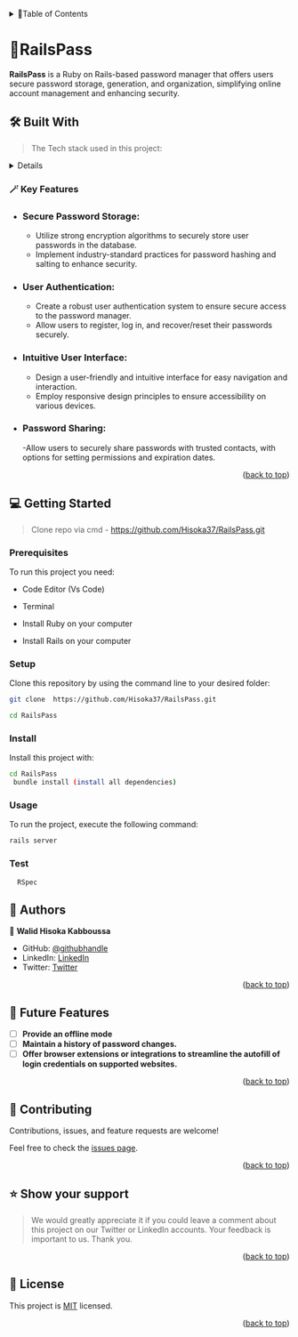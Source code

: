 <a name="readme-top"></a>

<details>
<summary>📗Table of Contents</summary>
  
- [📖 About the Project](#about-project)
  - [🛠 Built With](#built-with)
    - [Key Features](#key-features)
- [💻 Getting Started](#getting-started)
  - [Setup](#setup)
  - [Prerequisites](#prerequisites)
  - [Install](#install)
- [👥 Authors](#authors)
- [🔭 Future Features](#future-features)
- [🤝 Contributing](#contributing)
- [⭐️ Show your support](#support)
- [🙏 Acknowledgements](#acknowledgements)
- [📝 License](#license)
</details>

# 🤖RailsPass <a name="about-project"></a>

> 
**RailsPass** is a Ruby on Rails-based password manager that offers users secure password storage, generation, and organization, simplifying online account management and enhancing security.

## 🛠 Built With <a name="built-with">
> The Tech stack used in this project:

<details>
  <summary>Full Stack</summary>
  <ul>
    <li><a href="">Ruby</a></li>
    <li><a href="">Ruby on Rails</a></li>
    <li><a href="">TailwindCss</a></li>
    <li><a href="">PostgreSql</a></li>
  </ul>
</details>

### 🪄 Key Features <a name="key-features"></a>

- ### Secure Password Storage:

  - Utilize strong encryption algorithms to securely store user passwords in the database.
  - Implement industry-standard practices for password hashing and salting to enhance security.
  
- ### User Authentication:
  
  - Create a robust user authentication system to ensure secure access to the password manager.
  - Allow users to register, log in, and recover/reset their passwords securely.

- ### Intuitive User Interface:

  - Design a user-friendly and intuitive interface for easy navigation and interaction.
  - Employ responsive design principles to ensure accessibility on various devices.

- ### Password Sharing:
  
  -Allow users to securely share passwords with trusted contacts, with options for setting permissions and expiration dates.
  
<p align="right">(<a href="#readme-top">back to top</a>)</p>

## 💻 Getting Started <a name="getting-started"></a>

>  Clone repo via cmd -  https://github.com/Hisoka37/RailsPass.git

### Prerequisites

To run this project you need:

- Code Editor (Vs Code)

- Terminal

- Install Ruby on your computer

- Install Rails on your computer

### Setup

Clone this repository by using the command line to your desired folder:  

```sh
git clone  https://github.com/Hisoka37/RailsPass.git

cd RailsPass
```

### Install

Install this project with:

```sh
cd RailsPass
 bundle install (install all dependencies)
```

### Usage

To run the project, execute the following command:

```sh
rails server
```

### Test

```sh
  RSpec
```


## 👥 Authors <a name="authors"></a>

>
👤 **Walid Hisoka Kabboussa**
- GitHub: [@githubhandle](https://github.com/Hisoka37)
- LinkedIn: [LinkedIn](https://www.linkedin.com/in/walidkb/)
- Twitter: [Twitter](https://twitter.com/kbwalid9)

<p align="right">(<a href="#readme-top">back to top</a>)</p>



## 🔭 Future Features <a name="future-features"></a>


- [ ] **Provide an offline mode**
- [ ] **Maintain a history of password changes.**
- [ ] **Offer browser extensions or integrations to streamline the autofill of login credentials on supported websites.**

<p align="right">(<a href="#readme-top">back to top</a>)</p>



## 🤝 Contributing <a name="contributing"></a>

Contributions, issues, and feature requests are welcome!

Feel free to check the [issues page](../../issues/).

<p align="right">(<a href="#readme-top">back to top</a>)</p>



## ⭐️ Show your support <a name="support"></a>

> We would greatly appreciate it if you could leave a comment about this project on our Twitter or LinkedIn accounts. Your feedback is important to us. Thank you.

<p align="right">(<a href="#readme-top">back to top</a>)</p>

## 📝 License <a name="license"></a>

This project is [MIT](./LICENSE) licensed.

<p align="right">(<a href="#readme-top">back to top</a>)</p>
